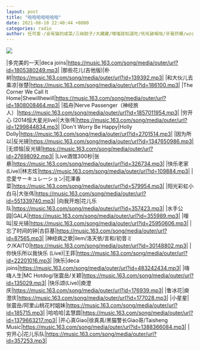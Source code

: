 ```yaml
---
layout: post
title: "哈哈哈哈哈哈哈"
date: 2021-08-10 22:40:44 +0800
categories: radio
author: 任可爱-/会有猫的咸菜/三絲餃子/大藏藏/噗嗤就知道吃/吼吼破喉咙/牙膏挤爆/wzc__lxy/冒牌患者/LongDreamRiver/最正经名字
---
```

![]({{site.baseurl}}/images/cover_20210810.jpg)

|多完美的一天|deca joins|https://music.163.com/song/media/outer/url?id=1805380249.mp3|
|那些花儿(吉他版)|朴树|https://music.163.com/song/media/outer/url?id=139392.mp3|
|和大伙儿去乘凉|张楚|https://music.163.com/song/media/outer/url?id=186100.mp3|
|The Corner We Call It Home|Shewillhewill|https://music.163.com/song/media/outer/url?id=1808008464.mp3|
|孤舟|Nerve Passenger（神经旅人）|https://music.163.com/song/media/outer/url?id=1857011954.mp3|
|穷开心 (2014恒大星光live)|大张伟|https://music.163.com/song/media/outer/url?id=1299844834.mp3|
|Don't Worry Be Happy|Holly Dolly|https://music.163.com/song/media/outer/url?id=2701514.mp3|
|因为所以|反光镜|https://music.163.com/song/media/outer/url?id=1347650986.mp3|
|无烦恼|反光镜|https://music.163.com/song/media/outer/url?id=27698092.mp3|
|Live酒馆300秒|张悬|https://music.163.com/song/media/outer/url?id=326734.mp3|
|快乐老家 (Live)|林志炫|https://music.163.com/song/media/outer/url?id=109884.mp3|
|恋愛サーキュレーション|花澤香菜|https://music.163.com/song/media/outer/url?id=579954.mp3|
|阳光彩虹小白马|大张伟|https://music.163.com/song/media/outer/url?id=551339740.mp3|
|向我开炮|花儿乐队|https://music.163.com/song/media/outer/url?id=357423.mp3|
|水手公园|GALA|https://music.163.com/song/media/outer/url?id=355989.mp3|
|嚎叫|反光镜|https://music.163.com/song/media/outer/url?id=25950606.mp3|
|忘了时间的钟|古巨基|https://music.163.com/song/media/outer/url?id=87565.mp3|
|神经病之歌|ilem/洛天依/言和/初音ミク/KAITO|https://music.163.com/song/media/outer/url?id=30148802.mp3|
|你快乐所以我快乐 (Live)|王菲|https://music.163.com/song/media/outer/url?id=22201016.mp3|
|快乐|deca joins|https://music.163.com/song/media/outer/url?id=483242434.mp3|
|嗨嗨人生|MC Hotdog/张震岳/关颖|https://music.163.com/song/media/outer/url?id=135029.mp3|
|快乐颂(Live)|庾澄庆|https://music.163.com/song/media/outer/url?id=176939.mp3|
|鲁冰花|庾澄庆|https://music.163.com/song/media/outer/url?id=177028.mp3|
|小星星|张震岳/阿里山桃花村姐妹|https://music.163.com/song/media/outer/url?id=185715.mp3|
|哈哈哈|孟慧圆|https://music.163.com/song/media/outer/url?id=1379663217.mp3|
|开心真Giao|徐真真/黑猫警长Giao哥/Taisheng Music|https://music.163.com/song/media/outer/url?id=1388366084.mp3|
|穷开心|花儿乐队|https://music.163.com/song/media/outer/url?id=357253.mp3|

